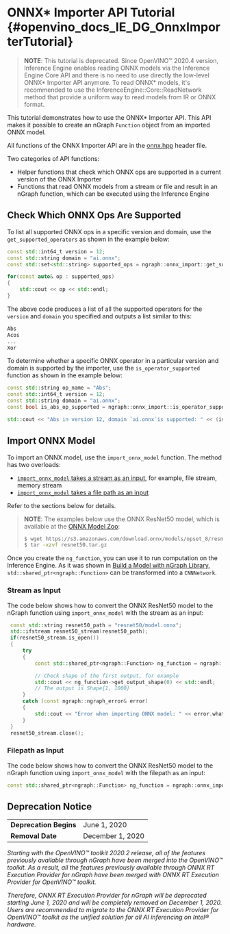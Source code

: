 # ONNX* Importer API Tutorial {#openvino_docs_IE_DG_OnnxImporterTutorial}

> **NOTE**: This tutorial is deprecated. Since OpenVINO™ 2020.4 version, Inference Engine enables reading ONNX models via the Inference Engine Core API
> and there is no need to use directly the low-level ONNX* Importer API anymore. 
> To read ONNX\* models, it's recommended to use the InferenceEngine::Core::ReadNetwork method that provide a uniform way to read models from IR or ONNX format.

This tutorial demonstrates how to use the ONNX\* Importer API.
This API makes it possible to create an nGraph `Function` object from an imported ONNX model.

All functions of the ONNX Importer API are in the [onnx.hpp][onnx_header] header file.

Two categories of API functions:
* Helper functions that check which ONNX ops are supported in a current version of the ONNX Importer
* Functions that read ONNX models from a stream or file and result in an nGraph function, which can be executed using the Inference Engine

## Check Which ONNX Ops Are Supported

To list all supported ONNX ops in a specific version and domain, use the `get_supported_operators` 
as shown in the example below:
```cpp
const std::int64_t version = 12;
const std::string domain = "ai.onnx";
const std::set<std::string> supported_ops = ngraph::onnx_import::get_supported_operators(version, domain);

for(const auto& op : supported_ops)
{
    std::cout << op << std::endl;
}
```
The above code produces a list of all the supported operators for the `version` and `domain` you specified and outputs a list similar to this:
```cpp
Abs
Acos
...
Xor
```

To determine whether a specific ONNX operator in a particular version and domain is supported by the importer, use the `is_operator_supported` function as shown in the example below:
```cpp
const std::string op_name = "Abs";
const std::int64_t version = 12;
const std::string domain = "ai.onnx";
const bool is_abs_op_supported = ngraph::onnx_import::is_operator_supported(op_name, version, domain);

std::cout << "Abs in version 12, domain `ai.onnx`is supported: " << (is_abs_op_supported ? "true" : "false") << std::endl;
```

## Import ONNX Model

To import an ONNX model, use the `import_onnx_model` function.
The method has two overloads:
* <a href="#stream">`import_onnx_model` takes a stream as an input</a>, for example, file stream, memory stream
* <a href="#path">`import_onnx_model` takes a file path as an input</a>

Refer to the sections below for details.

> **NOTE**: The examples below use the ONNX ResNet50 model, which is available at the [ONNX Model Zoo][onnx_model_zoo]:
> ```bash
> $ wget https://s3.amazonaws.com/download.onnx/models/opset_8/resnet50.tar.gz
> $ tar -xzvf resnet50.tar.gz
> ```

Once you create the `ng_function`, you can use it to run computation on the Inference Engine.
As it was shown in [Build a Model with nGraph Library](nGraphTutorial.md), `std::shared_ptr<ngraph::Function>` can be transformed into a `CNNNetwork`.


### <a name="stream">Stream as Input</a>

The code below shows how to convert the ONNX ResNet50 model to the nGraph function using `import_onnx_model` with the stream as an input:

```cpp
 const std::string resnet50_path = "resnet50/model.onnx";
 std::ifstream resnet50_stream(resnet50_path);
 if(resnet50_stream.is_open())
 {
     try
     {
         const std::shared_ptr<ngraph::Function> ng_function = ngraph::onnx_import::import_onnx_model(resnet50_stream);

         // Check shape of the first output, for example
         std::cout << ng_function->get_output_shape(0) << std::endl;
         // The output is Shape{1, 1000}
     }
     catch (const ngraph::ngraph_error& error)
     {
         std::cout << "Error when importing ONNX model: " << error.what() << std::endl;
     }
 }
 resnet50_stream.close();
```

### <a name="path">Filepath as Input</a>

The code below shows how to convert the ONNX ResNet50 model to the nGraph function using `import_onnx_model` with the filepath as an input:
```cpp
const std::shared_ptr<ngraph::Function> ng_function = ngraph::onnx_import::import_onnx_model(resnet50_path);
```

[onnx_header]: https://github.com/NervanaSystems/ngraph/blob/master/src/ngraph/frontend/onnx_import/onnx.hpp
[onnx_model_zoo]: https://github.com/onnx/models


## Deprecation Notice

<table>
  <tr>
    <td><strong>Deprecation Begins</strong></td>
    <td>June 1, 2020</td>
  </tr>
  <tr>
    <td><strong>Removal Date</strong></td>
    <td>December 1, 2020</td>
  </tr>
</table> 

*Starting with the OpenVINO™ toolkit 2020.2 release, all of the features previously available through nGraph have been merged into the OpenVINO™ toolkit. As a result, all the features previously available through ONNX RT Execution Provider for nGraph have been merged with ONNX RT Execution Provider for OpenVINO™ toolkit.*

*Therefore, ONNX RT Execution Provider for nGraph will be deprecated starting June 1, 2020 and will be completely removed on December 1, 2020. Users are recommended to migrate to the ONNX RT Execution Provider for OpenVINO™ toolkit as the unified solution for all AI inferencing on Intel® hardware.*